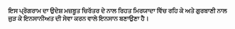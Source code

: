 #### ਇਸ ਪ੍ਰੋਗਰਾਮ ਦਾ ਉਦੇਸ਼ ਮਜ਼ਬੂਤ ਚਿਰੱਤਰ ਦੇ ਨਾਲ ਰਿਹਤ ਮਿਰਯਾਦਾ ਵਿੱਚ ਰਹਿ ਕੇ ਅਤੇ ਗੁਰਬਾਣੀ ਨਾਲ ਜੁੜ ਕੇ ਇਨਸਾਨੀਅਤ ਦੀ ਸੇਵਾ ਕਰਨ ਵਾਲੇ ਇਨਸਾਨ ਬਣਾਉਣਾ ਹੈ।